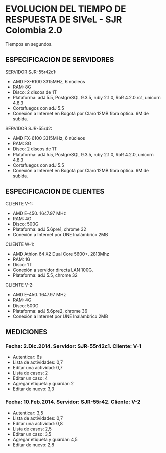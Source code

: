 
# EVOLUCION DEL TIEMPO DE RESPUESTA DE SIVeL - SJR Colombia 2.0

Tiempos en segundos.

## ESPECIFICACION DE SERVIDORES

SERVIDOR SJR-55r42c1:
* AMD FX-6100 3315MHz, 6 núcleos
* RAM: 8G
* Disco: 2 discos de 1T
* Plataforma: adJ 5.5, PostgreSQL 9.3.5, ruby 2.1.0, RoR 4.2.0.rc1, unicorn 4.8.3
* Cortafuegos con adJ 5.5 
* Conexión a Internet en Bogotá por Claro 12MB fibra óptica. 6M de subida.

SERVIDOR SJR-55r42:
* AMD FX-6100 3315MHz, 6 núcleos
* RAM: 8G
* Disco: 2 discos de 1T
* Plataforma: adJ 5.5, PostgreSQL 9.3.5, ruby 2.1.0, RoR 4.2.0, unicorn 4.8.3
* Cortafuegos con adJ 5.5 
* Conexión a Internet en Bogotá por Claro 12MB fibra óptica. 6M de subida.

## ESPECIFICACION DE CLIENTES

CLIENTE V-1:
* AMD E-450. 1647.97 MHz
* RAM: 4G
* Disco: 500G
* Plataforma: adJ 5.6pre1, chrome 32
* Conexión a Internet por UNE Inalámbrico 2MB

CLIENTE W-1:
* AMD Athlon 64 X2 Dual Core 5600+. 2813Mhz
* RAM: 1G
* Disco: 1T
* Conexión a servidor directa LAN 100G.
* Plataforma: adJ 5.5, chrome 32

CLIENTE V-2:
* AMD E-450. 1647.97 MHz
* RAM: 4G
* Disco: 500G
* Plataforma: adJ 5.6pre2, chrome 36
* Conexión a Internet por UNE Inalámbrico 2MB


## MEDICIONES

### Fecha: 2.Dic.2014. Servidor: SJR-55r42c1. Cliente: V-1
* Autenticar: 6s
* Lista de actividades: 0,7
* Editar una actividad: 0,7
* Lista de casos: 2
* Editar un caso: 4
* Agregar etiqueta y guardar: 2
* Editar de nuevo: 3,3

### Fecha: 10.Feb.2014. Servidor: SJR-55r42. Cliente: V-2
* Autenticar: 3,5
* Lista de actividades: 0,7
* Editar una actividad: 0,8
* Lista de casos: 2,5
* Editar un caso: 3,5
* Agregar etiqueta y guardar: 4,5
* Editar de nuevo: 2,8

